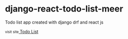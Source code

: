# django-react-todo-list-meer
<p>Todo list app created with django drf and 
react js</p>
<small>visit site</small><a href="http://django-todo-list-meer.herokuapp.com" > Todo List </a>
